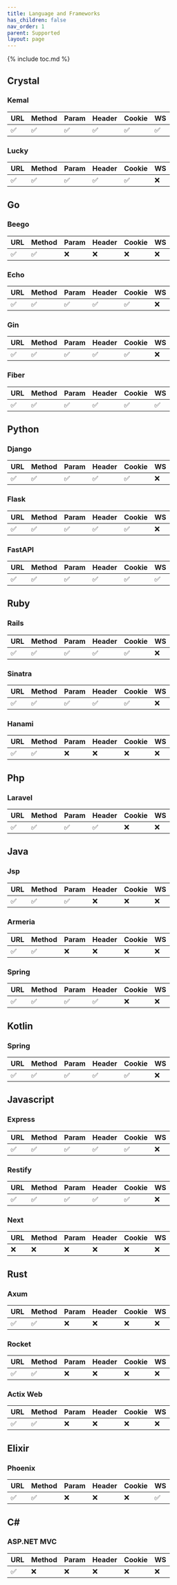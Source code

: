 ```yaml
---
title: Language and Frameworks
has_children: false
nav_order: 1
parent: Supported
layout: page
---
```


{% include toc.md %}

## Crystal

### Kemal

| URL | Method | Param | Header | Cookie | WS |
|-----|--------|-------|--------|--------|----|
| ✅   | ✅    | ✅    | ✅     | ✅     | ✅ |

### Lucky

| URL | Method | Param | Header | Cookie | WS |
|-----|--------|-------|--------|--------|----|
| ✅   | ✅    | ✅    | ✅     | ✅     | ❌ |

## Go

### Beego

| URL | Method | Param | Header | Cookie | WS |
|-----|--------|-------|--------|--------|----|
| ✅   | ✅    | ❌    | ❌     | ❌     | ❌ |

### Echo

| URL | Method | Param | Header | Cookie | WS |
|-----|--------|-------|--------|--------|----|
| ✅   | ✅    | ✅    | ✅     | ✅     | ❌ |

### Gin

| URL | Method | Param | Header | Cookie | WS |
|-----|--------|-------|--------|--------|----|
| ✅   | ✅    | ✅    | ✅     | ✅     | ❌ |

### Fiber

| URL | Method | Param | Header | Cookie | WS |
|-----|--------|-------|--------|--------|----|
| ✅   | ✅    | ✅    | ✅     | ✅     | ✅ |

## Python

### Django

| URL | Method | Param | Header | Cookie | WS |
|-----|--------|-------|--------|--------|----|
| ✅   | ✅    | ✅    | ✅     | ✅     | ❌ |

### Flask

| URL | Method | Param | Header | Cookie | WS |
|-----|--------|-------|--------|--------|----|
| ✅   | ✅    | ✅    | ✅     | ✅     | ❌ |

### FastAPI

| URL | Method | Param | Header | Cookie | WS |
|-----|--------|-------|--------|--------|----|
| ✅   | ✅    | ✅    | ✅     | ✅     | ✅ |

## Ruby

### Rails

| URL | Method | Param | Header | Cookie | WS |
|-----|--------|-------|--------|--------|----|
| ✅   | ✅    | ✅    | ✅     | ✅     | ❌ |

### Sinatra

| URL | Method | Param | Header | Cookie | WS |
|-----|--------|-------|--------|--------|----|
| ✅   | ✅    | ✅    | ✅     | ✅     | ❌ |

### Hanami

| URL | Method | Param | Header | Cookie | WS |
|-----|--------|-------|--------|--------|----|
| ✅   | ✅    | ❌    | ❌     | ❌     | ❌ |

## Php

### Laravel

| URL | Method | Param | Header | Cookie | WS |
|-----|--------|-------|--------|--------|----|
| ✅   | ✅    | ✅    | ✅     | ❌     | ❌ |

## Java

### Jsp

| URL | Method | Param | Header | Cookie | WS |
|-----|--------|-------|--------|--------|----|
| ✅   | ✅    | ✅    | ❌     | ❌     | ❌ |

### Armeria

| URL | Method | Param | Header | Cookie | WS |
|-----|--------|-------|--------|--------|----|
| ✅   | ✅    | ❌    | ❌     | ❌     | ❌ |

### Spring

| URL | Method | Param | Header | Cookie | WS |
|-----|--------|-------|--------|--------|----|
| ✅   | ✅    | ✅    | ✅     | ❌     | ❌ |

## Kotlin

### Spring

| URL | Method | Param | Header | Cookie | WS |
|-----|--------|-------|--------|--------|----|
| ✅   | ✅    | ✅    | ✅     | ✅     | ❌ |

## Javascript

### Express

| URL | Method | Param | Header | Cookie | WS |
|-----|--------|-------|--------|--------|----|
| ✅   | ✅    | ✅    | ✅     | ✅     | ❌ |

### Restify

| URL | Method | Param | Header | Cookie | WS |
|-----|--------|-------|--------|--------|----|
| ✅   | ✅    | ✅    | ✅     | ✅     | ❌ |

### Next

| URL | Method | Param | Header | Cookie | WS |
|-----|--------|-------|--------|--------|----|
| ❌   | ❌    | ❌    | ❌     | ❌     | ❌ |

## Rust

### Axum

| URL | Method | Param | Header | Cookie | WS |
|-----|--------|-------|--------|--------|----|
| ✅   | ✅    | ❌    | ❌     | ❌     | ❌ |

### Rocket

| URL | Method | Param | Header | Cookie | WS |
|-----|--------|-------|--------|--------|----|
| ✅   | ✅    | ❌    | ❌     | ❌     | ❌ |

### Actix Web

| URL | Method | Param | Header | Cookie | WS |
|-----|--------|-------|--------|--------|----|
| ✅   | ✅    | ❌    | ❌     | ❌     | ❌ |

## Elixir

### Phoenix

| URL | Method | Param | Header | Cookie | WS |
|-----|--------|-------|--------|--------|----|
| ✅   | ✅    | ❌    | ❌     | ❌     | ✅ |

## C#

### ASP.NET MVC

| URL | Method | Param | Header | Cookie | WS |
|-----|--------|-------|--------|--------|----|
| ✅   | ❌    | ❌    | ❌     | ❌     | ❌ |

